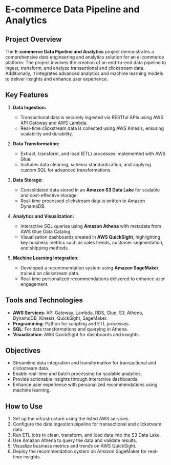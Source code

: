 # E-commerce Data Pipeline and Analytics

## **Project Overview**
The **E-commerce Data Pipeline and Analytics** project demonstrates a comprehensive data engineering and analytics solution for an e-commerce platform. The project involves the creation of an end-to-end data pipeline to ingest, transform, and analyze transactional and clickstream data. Additionally, it integrates advanced analytics and machine learning models to deliver insights and enhance user experience.

## **Key Features**

1. **Data Ingestion:**
   - Transactional data is securely ingested via RESTful APIs using AWS API Gateway and AWS Lambda.
   - Real-time clickstream data is collected using AWS Kinesis, ensuring scalability and durability.

2. **Data Transformation:**
   - Extract, transform, and load (ETL) processes implemented with AWS Glue.
   - Includes data cleaning, schema standardization, and applying custom SQL for advanced transformations.

3. **Data Storage:**
   - Consolidated data stored in an **Amazon S3 Data Lake** for scalable and cost-effective storage.
   - Real-time processed clickstream data is written to Amazon DynamoDB.

4. **Analytics and Visualization:**
   - Interactive SQL queries using **Amazon Athena** with metadata from AWS Glue Data Catalog.
   - Visualization dashboards created in **AWS QuickSight**, highlighting key business metrics such as sales trends, customer segmentation, and shipping methods.

5. **Machine Learning Integration:**
   - Developed a recommendation system using **Amazon SageMaker**, trained on clickstream data.
   - Real-time personalized recommendations delivered to enhance user engagement.

## **Tools and Technologies**
- **AWS Services**: API Gateway, Lambda, RDS, Glue, S3, Athena, DynamoDB, Kinesis, QuickSight, SageMaker.
- **Programming**: Python for scripting and ETL processes.
- **SQL**: For data transformations and querying in Athena.
- **Visualization**: AWS QuickSight for dashboards and insights.

## **Objectives**
- Streamline data integration and transformation for transactional and clickstream data.
- Enable real-time and batch processing for scalable analytics.
- Provide actionable insights through interactive dashboards.
- Enhance user experience with personalized recommendations using machine learning.

## **How to Use**
1. Set up the infrastructure using the listed AWS services.
2. Configure the data ingestion pipeline for transactional and clickstream data.
3. Run ETL jobs to clean, transform, and load data into the S3 Data Lake.
4. Use Amazon Athena to query the data and validate results.
5. Visualize business metrics and trends on AWS QuickSight.
6. Deploy the recommendation system on Amazon SageMaker for real-time insights.
